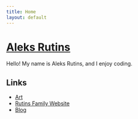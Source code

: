 ```yaml
---
title: Home
layout: default
---
```

# [Aleks Rutins](https://github.com/aleksrutins)
Hello! My name is Aleks Rutins, and I enjoy coding.

## Links
- [Art](https://art.aleks.rutins.com)
- [Rutins Family Website](https://rutins.com)
- [Blog](blog)